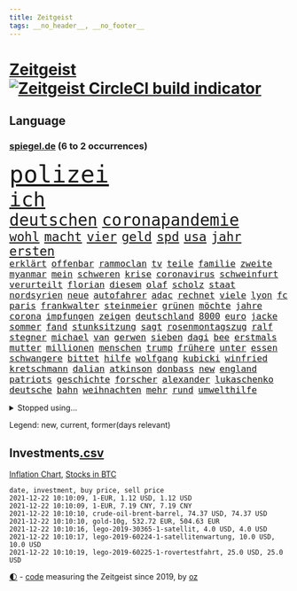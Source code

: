 ```yaml
---
title: Zeitgeist
tags: __no_header__, __no_footer__
---
```


# [Zeitgeist](https://oliz.io/zeitgeist/) [![Zeitgeist CircleCI build indicator](https://circleci.com/gh/ooz/zeitgeist.svg?style=shield)](https://circleci.com/gh/ooz/zeitgeist)

## Language

<h3><a href="https://www.spiegel.de" target="_blank">spiegel.de</a> (6 to 2 occurrences)</h3>
<p style="font-family:monospace">
<span style="font-size:32pt"><a href="news_links.html#polizei" class="current">polizei</a></span>
<br>
<span style="font-size:27pt"><a href="news_links.html#ich" class="current">ich</a></span>
<br>
<span style="font-size:22pt"><a href="news_links.html#deutschen" class="current">deutschen</a></span>
<span style="font-size:22pt"><a href="news_links.html#coronapandemie" class="current">coronapandemie</a></span>
<br>
<span style="font-size:17pt"><a href="news_links.html#wohl" class="current">wohl</a></span>
<span style="font-size:17pt"><a href="news_links.html#macht" class="current">macht</a></span>
<span style="font-size:17pt"><a href="news_links.html#vier" class="current">vier</a></span>
<span style="font-size:17pt"><a href="news_links.html#geld" class="current">geld</a></span>
<span style="font-size:17pt"><a href="news_links.html#spd" class="current">spd</a></span>
<span style="font-size:17pt"><a href="news_links.html#usa" class="current">usa</a></span>
<span style="font-size:17pt"><a href="news_links.html#jahr" class="current">jahr</a></span>
<span style="font-size:17pt"><a href="news_links.html#ersten" class="current">ersten</a></span>
<br>
<span style="font-size:12pt"><a href="news_links.html#erklärt" class="current">erklärt</a></span>
<span style="font-size:12pt"><a href="news_links.html#offenbar" class="current">offenbar</a></span>
<span style="font-size:12pt"><a href="news_links.html#rammoclan" class="new">rammoclan</a></span>
<span style="font-size:12pt"><a href="news_links.html#tv" class="current">tv</a></span>
<span style="font-size:12pt"><a href="news_links.html#teile" class="current">teile</a></span>
<span style="font-size:12pt"><a href="news_links.html#familie" class="current">familie</a></span>
<span style="font-size:12pt"><a href="news_links.html#zweite" class="current">zweite</a></span>
<span style="font-size:12pt"><a href="news_links.html#myanmar" class="current">myanmar</a></span>
<span style="font-size:12pt"><a href="news_links.html#mein" class="current">mein</a></span>
<span style="font-size:12pt"><a href="news_links.html#schweren" class="current">schweren</a></span>
<span style="font-size:12pt"><a href="news_links.html#krise" class="current">krise</a></span>
<span style="font-size:12pt"><a href="news_links.html#coronavirus" class="current">coronavirus</a></span>
<span style="font-size:12pt"><a href="news_links.html#schweinfurt" class="current">schweinfurt</a></span>
<span style="font-size:12pt"><a href="news_links.html#verurteilt" class="current">verurteilt</a></span>
<span style="font-size:12pt"><a href="news_links.html#florian" class="current">florian</a></span>
<span style="font-size:12pt"><a href="news_links.html#diesem" class="current">diesem</a></span>
<span style="font-size:12pt"><a href="news_links.html#olaf" class="current">olaf</a></span>
<span style="font-size:12pt"><a href="news_links.html#scholz" class="current">scholz</a></span>
<span style="font-size:12pt"><a href="news_links.html#staat" class="current">staat</a></span>
<span style="font-size:12pt"><a href="news_links.html#nordsyrien" class="new">nordsyrien</a></span>
<span style="font-size:12pt"><a href="news_links.html#neue" class="current">neue</a></span>
<span style="font-size:12pt"><a href="news_links.html#autofahrer" class="current">autofahrer</a></span>
<span style="font-size:12pt"><a href="news_links.html#adac" class="current">adac</a></span>
<span style="font-size:12pt"><a href="news_links.html#rechnet" class="current">rechnet</a></span>
<span style="font-size:12pt"><a href="news_links.html#viele" class="current">viele</a></span>
<span style="font-size:12pt"><a href="news_links.html#lyon" class="current">lyon</a></span>
<span style="font-size:12pt"><a href="news_links.html#fc" class="current">fc</a></span>
<span style="font-size:12pt"><a href="news_links.html#paris" class="current">paris</a></span>
<span style="font-size:12pt"><a href="news_links.html#frankwalter" class="current">frankwalter</a></span>
<span style="font-size:12pt"><a href="news_links.html#steinmeier" class="current">steinmeier</a></span>
<span style="font-size:12pt"><a href="news_links.html#grünen" class="current">grünen</a></span>
<span style="font-size:12pt"><a href="news_links.html#möchte" class="current">möchte</a></span>
<span style="font-size:12pt"><a href="news_links.html#jahre" class="current">jahre</a></span>
<span style="font-size:12pt"><a href="news_links.html#corona" class="current">corona</a></span>
<span style="font-size:12pt"><a href="news_links.html#impfungen" class="current">impfungen</a></span>
<span style="font-size:12pt"><a href="news_links.html#zeigen" class="current">zeigen</a></span>
<span style="font-size:12pt"><a href="news_links.html#deutschland" class="current">deutschland</a></span>
<span style="font-size:12pt"><a href="news_links.html#8000" class="current">8000</a></span>
<span style="font-size:12pt"><a href="news_links.html#euro" class="current">euro</a></span>
<span style="font-size:12pt"><a href="news_links.html#jacke" class="new">jacke</a></span>
<span style="font-size:12pt"><a href="news_links.html#sommer" class="current">sommer</a></span>
<span style="font-size:12pt"><a href="news_links.html#fand" class="current">fand</a></span>
<span style="font-size:12pt"><a href="news_links.html#stunksitzung" class="new">stunksitzung</a></span>
<span style="font-size:12pt"><a href="news_links.html#sagt" class="current">sagt</a></span>
<span style="font-size:12pt"><a href="news_links.html#rosenmontagszug" class="current">rosenmontagszug</a></span>
<span style="font-size:12pt"><a href="news_links.html#ralf" class="current">ralf</a></span>
<span style="font-size:12pt"><a href="news_links.html#stegner" class="new">stegner</a></span>
<span style="font-size:12pt"><a href="news_links.html#michael" class="current">michael</a></span>
<span style="font-size:12pt"><a href="news_links.html#van" class="current">van</a></span>
<span style="font-size:12pt"><a href="news_links.html#gerwen" class="new">gerwen</a></span>
<span style="font-size:12pt"><a href="news_links.html#sieben" class="current">sieben</a></span>
<span style="font-size:12pt"><a href="news_links.html#dagi" class="new">dagi</a></span>
<span style="font-size:12pt"><a href="news_links.html#bee" class="new">bee</a></span>
<span style="font-size:12pt"><a href="news_links.html#erstmals" class="current">erstmals</a></span>
<span style="font-size:12pt"><a href="news_links.html#mutter" class="current">mutter</a></span>
<span style="font-size:12pt"><a href="news_links.html#millionen" class="current">millionen</a></span>
<span style="font-size:12pt"><a href="news_links.html#menschen" class="current">menschen</a></span>
<span style="font-size:12pt"><a href="news_links.html#trump" class="current">trump</a></span>
<span style="font-size:12pt"><a href="news_links.html#frühere" class="current">frühere</a></span>
<span style="font-size:12pt"><a href="news_links.html#unter" class="current">unter</a></span>
<span style="font-size:12pt"><a href="news_links.html#essen" class="current">essen</a></span>
<span style="font-size:12pt"><a href="news_links.html#schwangere" class="current">schwangere</a></span>
<span style="font-size:12pt"><a href="news_links.html#bittet" class="current">bittet</a></span>
<span style="font-size:12pt"><a href="news_links.html#hilfe" class="current">hilfe</a></span>
<span style="font-size:12pt"><a href="news_links.html#wolfgang" class="current">wolfgang</a></span>
<span style="font-size:12pt"><a href="news_links.html#kubicki" class="current">kubicki</a></span>
<span style="font-size:12pt"><a href="news_links.html#winfried" class="current">winfried</a></span>
<span style="font-size:12pt"><a href="news_links.html#kretschmann" class="current">kretschmann</a></span>
<span style="font-size:12pt"><a href="news_links.html#dalian" class="current">dalian</a></span>
<span style="font-size:12pt"><a href="news_links.html#atkinson" class="new">atkinson</a></span>
<span style="font-size:12pt"><a href="news_links.html#donbass" class="current">donbass</a></span>
<span style="font-size:12pt"><a href="news_links.html#new" class="current">new</a></span>
<span style="font-size:12pt"><a href="news_links.html#england" class="current">england</a></span>
<span style="font-size:12pt"><a href="news_links.html#patriots" class="new">patriots</a></span>
<span style="font-size:12pt"><a href="news_links.html#geschichte" class="current">geschichte</a></span>
<span style="font-size:12pt"><a href="news_links.html#forscher" class="current">forscher</a></span>
<span style="font-size:12pt"><a href="news_links.html#alexander" class="current">alexander</a></span>
<span style="font-size:12pt"><a href="news_links.html#lukaschenko" class="current">lukaschenko</a></span>
<span style="font-size:12pt"><a href="news_links.html#deutsche" class="current">deutsche</a></span>
<span style="font-size:12pt"><a href="news_links.html#bahn" class="current">bahn</a></span>
<span style="font-size:12pt"><a href="news_links.html#weihnachten" class="current">weihnachten</a></span>
<span style="font-size:12pt"><a href="news_links.html#mehr" class="current">mehr</a></span>
<span style="font-size:12pt"><a href="news_links.html#rund" class="current">rund</a></span>
<span style="font-size:12pt"><a href="news_links.html#umwelthilfe" class="current">umwelthilfe</a></span>
</p>
<details>
<summary>Stopped using...</summary>
<p class="former" style="font-size:12pt">
führende(432) locker(432) weitergehen(432) gegenseitig(431) kapitän(431) statement(431) vollständig(431) angeordnet(430) eskalation(430) schwedische(430) anerkennung(429) hollywood(429) intensivbetten(429) londoner(429) löhne(429) sachsenanhalt(429) welchem(429) arbeiter(428) brücke(428) ecuador(428) einzelnen(428) ford(428) geduld(428) gleichberechtigung(428) müsse(428) nationen(428) quarantäne(428) schwierigen(428) sibirien(428) sperre(428) untersuchungshaft(428) vereinten(428) verwendet(428) wald(428) zeuge(428) alex(427) aussicht(427) bewährung(427) bildung(427) black(427) fanexperten(427) kontrolliert(427) main(427) marcel(427) namens(427) reiche(427) revolution(427) seehofer(427) tests(427) tippen(427) unerwartet(427) verluste(427) verschiebt(427) wütet(427) zoo(427) äußerst(427) benzin(426) breit(426) erneute(426) figur(426) führerschein(426) ifoindex(426) langsam(426) leitung(426) metern(426) rostock(426) unruhen(426) verdachts(426) verlängern(426) amerikanische(425) beschreibt(425) desaster(425) gereist(425) impfbereitschaft(425) jünger(425) michelle(425) mutige(425) radfahrer(425) steuert(425) verzweifelt(425) 33(424) aufgefallen(424) besseren(424) engagement(424) hintergrund(424) infrage(424) priester(424) umdenken(424) befindet(423) diskriminiert(423) europäer(423) france(423) frieden(423) förderung(423) gründer(423) neueste(423) paare(423) attentat(422) auskommen(422) behinderung(422) bekämpft(422) entdeckung(422) innenministerium(422) miteinander(422) philippinen(422) sprengstoff(422) standort(422) vermutet(422) you(422) zweitligist(422) atlantik(421) endgültig(421) ermöglicht(421) erstaunlich(421) filialen(421) früherer(421) hungerstreik(421) islamistischen(421) kultur(421) lakers(421) meint(421) menschenleben(421) optimistisch(421) regierungspartei(421) spektakulär(421) studieren(421) umstrittener(421) verlust(421) zwillinge(421) amerika(420) berg(420) gefährlicher(420) gekostet(420) kranke(420) löste(420) schlechter(420) verbot(420) ärgert(420) 29(419) demonstrationen(419) erlitt(419) gast(419) herrschen(419) künstlerin(419) nordirland(419) richtige(419) skepsis(419) spdgesundheitsexperte(419) videobotschaft(419) zverev(419) ärzten(419) 3000(418) abgesetzt(418) mütter(418) rock(418) schmerzen(418) steigender(418) torhüter(418) treten(418) ausreichend(417) braunschweig(417) eingesetzt(417) form(417) meist(417) online(417) organisationen(417) regensburg(417) sinnvoll(417) virologen(417) befeuern(416) blockade(416) hölle(416) kämpfe(416) lernt(416) beteiligung(415) coronabeschränkungen(415) kryptowährung(415) schlagzeilen(415) schwanger(415) shutdown(415) stammt(415) tatverdächtigen(415) 81(414) forderte(414) taugt(414) alice(413) crew(413) finanzierung(413) gebrochen(413) griechische(413) prognosen(413) salzburg(413) störung(413) euparlament(412) offenen(412) stadion(412) dir(411) kindes(411) philipp(411) triumph(411) verfassung(411) islamisten(410) stiegen(410) unzählige(410) zuschauern(410) 23(409) konsum(409) milliardenhöhe(409) schwachen(409) can(408) coronaschutz(408) hob(408) migration(408) voraussetzungen(408) wirtschaftswachstum(408) manipulierte(407) niedrigere(407) beschuldigten(406) einnahmen(406) aufgetaucht(405) unterschied(405) falscher(404) platzverweis(404) spektakuläre(404) fußballwm(403) sichert(403) ausrüstung(402) digital(402) verfassungswidrig(402) bangt(401) beauftragt(401) erstickt(401) meines(401) chats(400) eigenem(400) nationalen(400) tennisprofi(400) verheerend(400) astronauten(399) familienberater(399) glaubwürdigkeit(399) mobile(399) papier(399) umfragewerte(399) verhandeln(399) angehörigen(398) favorit(398) verfassungsgericht(398) vermissen(398) älter(398) fertig(397) nennen(397) ute(397) feuert(395) jacob(395) justin(395) landet(395) ungeklärt(395) angezeigt(394) bangen(394) folter(394) gefühl(394) startete(394) fließen(392) holte(392) stahl(392) bier(391) herausfinden(391) klimaziele(391) abermals(390) vermissten(390) zuspruch(390) geht's(388) reus(388) sprung(388) niedrig(387) rutschte(387) benötigen(386) gesetzliche(386) kanaren(386) verpasste(386) jurist(385) lebensgefährlich(385) vorgenommen(385) 47(384) app(384) skizziert(384) unmittelbar(383) staatlichen(382) vorherrschaft(382) gerieten(381) mutation(381) empfangen(380) kanadas(380) verpflichten(380) weidel(380) 6000(379) annäherung(379) verlegen(379) beendete(378) voraussichtlich(377) vergehen(376) sophie(375) ausgaben(373) betrieben(373) stellenabbau(373) coronajahr(372) rache(371) versicherer(370) höcke(369) renommierten(369) strukturen(369) empfinden(368) superwahljahr(367) ärmelkanal(362) theoretisch(361) janet(358) yellen(358) titelkampf(356) stabil(355) zusätzliche(355) rückte(354) berührt(353) badenwürttembergischen(350) befunden(350) lidl(350) berühmtes(347) coronawochenüberblick(343) bundestagsabgeordnete(342) ereignet(341) kopfverletzungen(341) curevac(340) freigelassen(335) abgrund(332) entgehen(329) 95(323) tübinger(322) hergestellt(319) langjährige(318) zustimmen(316) afrikanische(310) amazons(309) wucht(309) klappen(305) viral(303) lenkt(302) behindern(301) el(301) rüdiger(300) bewerben(299) extremwetter(297) stören(297) grab(293) ausländer(290) hubert(290) neuanfang(289) 20jährige(288) beunruhigt(288) j(288) kryptowährungen(288) vereint(287) verlusten(287) impfschutz(286) schätzungen(286) magische(282) notstand(281) unzureichend(280) urteile(279) 4000(278) freigabe(278) objekte(278) todesursache(277) missbrauchsvorwürfen(276) wildnis(276) angefahren(272) begleitete(269) bestsellerautor(267) strecken(267) abgewehrt(266) fußballerinnen(265) nationaler(265) stadien(262) lacht(259) tvinterview(259) bildzeitung(258) maskendeals(258) provider(258) erteilte(254) zugspitze(253) erlaubnis(250) bosch(247) charité(247) 2001(245) berechtigt(243) bedankte(240) fonds(239) gelitten(239) airline(236) landesverband(235) gerungen(233) financial(232) lebensgefährliche(229) charles(226) statistik(224) klimaaktivisten(220) niemandem(220) bka(217) machtoptionen(217) afghanischen(215) raumfahrt(215) 2045(213) holz(210) anfangs(207) ausgewählt(207) moldau(207) cotrainer(206) jahrelanger(206) jugendärzte(205) schnellstmöglich(205) großkonzerne(204) vorreiter(202) 32jähriger(201) zurückzukehren(201) set(199) plastik(198) historikerin(197) kreise(196) dorthin(194) flugverkehr(192) gekentert(191) bezeichnen(190) fünften(190) karim(189) lernrückstände(189) pop(189) 47jähriger(186) ausbildung(186) misstrauen(185) angeschlagene(182) benzinpreise(182) monaco(181) finger(180) lokal(178) müll(178) träumt(178) rohstoffe(177) klaut(176) knochen(176) vereinbaren(176) unterstützern(175) fachkräftemangel(174) mangelnden(174) nashville(174) sechzigerjahre(174) tragweite(174) britischem(173) stehe(173) beihilfe(172) hunderttausenden(171) jon(171) alzheimer(170) anführer(170) regenfälle(170) ähnliches(170) südchinesisches(169) ölpreis(168) indigene(167) wenigsten(166) finde(165) notwendig(165) schäumt(165) befassen(163) entsorgt(163) parteispitze(162) ausschnitte(161) irre(161) amthor(160) djoković(160) fratzscher(160) spezialeinheit(160) 1962(158) azubis(158) coronafall(158) diwchef(158) düster(158) gerüchten(158) beteuert(157) farmer(156) partnerschaft(155) chemnitz(154) mögen(154) spitzenkandidat(154) spitzenpolitiker(154) uganda(154) zuschauerinnen(153) vormundschaft(152) fashion(151) sprunghaft(151) kolumnistin(150) tugenden(149) 25jähriger(147) kürzen(147) verteidigungsminister(147) aufzubauen(144) drogenbanden(144) evakuierung(144) umweltverbände(144) beatles(143) beschuldigen(143) übersee(143) anmelden(142) glückliche(142) spielerin(142) kreißsaal(140) fläche(139) terrorgruppe(139) tusk(138) charlottesville(137) evakuierungen(136) aufruhr(135) selfie(135) bedankt(134) technischen(134) karrierecoach(133) voelchert(133) bakterien(132) maurer(132) zähne(132) fluten(131) schwerelosigkeit(131) halbleiter(129) korruptionsermittlungen(129) litt(129) archäologen(128) aufenthalt(128) kollision(128) lebron(127) zehnte(127) milliardengeschäft(125) wiederaufbau(125) y(124) kenne(123) preisanstieg(123) slam(123) legalisieren(122) schießerei(122) deutschsprachigen(121) entthront(121) labore(121) räder(121) leidenschaft(120) ted(120) usnotenbank(120) 2004(119) entlastung(119) erkunden(119) fußgänger(119) krisenmanagement(119) erzeugen(118) hörte(117) staatsmedien(117) stellvertreter(117) rückendeckung(116) vorfahrt(116) binden(115) nachträglich(115) philippinische(115) äußerung(115) crews(114) geschwommen(114) kristina(114) manhattan(114) bereitete(113) grand(113) deckte(112) epidemische(112) ertranken(112) vermietet(112) mordermittlungen(111) dirk(109) gedränge(109) hallo(109) jahrzehnt(109) fiskus(108) funktionen(108) genervt(108) magdalena(108) privilegien(108) weggefährten(108) beobachter(107) lauf(107) zurückziehen(107) gegensteuern(106) stralsund(106) 90/die(105) fanexpertinnen(105) materialengpässen(105) applaus(104) fatale(104) stehlen(104) astronaut(103) rast(103) stipendium(103) stone(101) topf(101) kommunisten(100) energiepreise(99) krankenschwester(99) resistenter(99) jahn(98) landsleuten(98) skelette(98) favoritin(97) mythen(97) gadgets(96) kohleausstieg(96) gebrannt(95) aufgegriffen(94) kanadische(94) spektakulärer(94) tarantino(94) messungen(93) abholzung(92) auffrischungsimpfung(92) bedanken(92) erkannt(92) hingerichtet(92) sandberg(92) tränengas(92) gewerkschaften(91) kabuler(91) tennessee(91) unterschiedlicher(91) verknüpft(91) prämie(90) arbeitsmigranten(89) eindeutig(89) gräben(89) marianne(89) zuständen(89) gegentreffer(88) harris(88) impfdurchbruch(88) kamala(88) musikerinnen(88) sozial(88) stewart(88) vielmehr(88) wright(88) zuschuss(88) 22jährige(87) alonso(87) ausreisen(87) bauten(87) besiegelte(87) exfreundin(87) fernando(87) lichter(87) lutz(87) notenbankchef(87) rettungsflieger(87) schau(87) bayerischer(86) erneuerbarer(86) heavymetalband(86) pannenserie(86) südchinesischen(86) türkisches(86) abnehmen(85) filip(85) kostić(85) kurios(85) offizier(85) opportunisten(85) staatsanwalt(85) francisco(84) gelobt(84) katastrophalen(84) kurssturz(84) posierte(84) teroddes(84) verbliebenen(84) vergnügen(84) abschwächung(83) gedrückt(83) gesundheitsämter(83) hofften(83) sabitzer(83) umgangs(83) virginia(83) vollstreckt(83) vorgeladen(83) allergie(82) eumitteln(82) freigeben(82) nackte(82) rockergruppe(82) schädliche(82) umkrempeln(82) weltberühmt(82) üppiges(82) 52jährigen(81) geschäftsrisiko(81) klingel(81) rosenheim(81) werten(81) ausschreibung(80) erhielten(80) infektionsschutzgesetzes(80) semester(80) verfrühstückt(80) überdeckt(80) 3100(79) enteignungen(79) rotgrüne(79) aids(78) aufgehängt(78) fock(78) gesteuert(78) gorch(78) gordon(78) lka(78) usraumfahrtbehörde(78) beigetragen(77) cyberangriffe(77) faktencheck(77) sämtliche(77) wiesen(77) wirt(77) augenhöhe(76) gesetzentwurf(76) habt(76) messe(76) startplatz(76) vermittelte(76) flickenteppich(75) kaufmann(75) markiert(75) salvador(75) schmerzt(75) fernzüge(74) fracht(74) geladen(74) lebensmittelfirmen(74) mäzen(74) paketbomben(74) schwedens(74) üppig(74) betreten(73) bruchlandung(73) csuvorsitzenden(73) knapper(73) deckeln(72) irrtümer(72) klartext(72) verstärkte(72) drucker(71) fälschung(70) gedachten(70) günes(70) kostic(70) orbit(70) pausieren(70) straft(70) tabellenspitze(70) befragen(69) daniil(69) flüchtlingscamps(69) gemobbt(69) medwedew(69) ubootdeal(69) weltraum(69) zuschlagen(69) übertragung(69) barça(68) jackpot(68) johannesburg(68) kulturpolitik(68) landtagswahl(68) mordverdacht(68) märkte(68) stagnieren(68) unionsanhänger(68) auftritten(67) beeinflusst(67) begünstigt(67) elch(67) euparlamentarier(67) geliebten(67) heimatländer(67) schäfer(67) strategischen(67) tristesse(67) feministin(66) heikle(66) hinunter(66) oppositionsparteien(66) schüller(66) tiefer(66) ungebrochene(66) zündeten(66) amtskollegen(65) geplatztem(65) isanhängerin(65) kleinere(65) schneidet(65) bahnmitarbeiter(64) gepäck(64) heizungen(64) komfortabler(64) radsportstar(64) schnaps(64) verteuerten(64) vortrag(64) finanzministerin(63) freistoßtor(63) gestiegener(63) schlafende(63) ungeimpfter(63) antwortet(62) brockmann(62) höhle(62) nö(62) unauffällig(62) aussichten(61) belangt(61) fußballbund(61) großprojekt(61) illegalem(61) traurigkeit(61) urheber(61) usjustiz(61) europatour(60) exkanzlers(60) feuers(60) gelebt(60) kiloweise(60) kindesmissbrauchs(60) rückschlägen(60) streitthema(60) allermeisten(59) spürbare(59) zugehen(59) ganzer(58) gratuliert(58) spiegelrecherchen(58) beurteilt(57) getötete(57) laughing(57) weingenuss(57) witze(57) 35000(56) alarmieren(56) erwärmung(56) fördergelder(56) reindl(56) teures(56) allheilmittel(55) krankenkassen(55) schalteten(55) stattgefunden(55) theologe(55) todesfolge(55) zahnarzt(55) 3ddruck(54) gedrängt(54) natalie(54) price(54) rennens(54) hey(53) kyle(53) oberösterreich(53) verdichef(53) zersetzen(53) freundlich(52) ranghoher(52) definiert(51) ellisbextor(51) 135(50) immobilienkonzernen(50) spürbar(50) taiwans(50) weizen(50) entzweit(49) frances(49) osteuropa(49) regierungskrise(49) tatverdächtiger(49) atp(48) bewerten(48) entwicklungskosten(48) erforschen(48) filmbranche(48) hinweisgeber(48) kompromissbereit(48) männlich(48) vereinbart(48) verfällt(48) verschlechtern(48) angehoben(47) bieber(47) minderheitsregierung(47) naturschützer(47) perspektive(47) raumsonde(47) rückweg(47) spe(47) awoniyi(46) bernard(46) bewachen(46) damaliger(46) hartmut(46) intern(46) misshandlungen(46) nirgends(46) segelschulschiff(46) sockel(46) taiwo(46) weitesten(46) buchungszahlen(45) erzeugerpreise(45) gravierend(45) hiv(45) importieren(45) legalisierung(45) zugefügt(45) ransomware(44) 59jähriger(43) hinrichtung(43) lädt(43) mies(43) rotterdam(43) arbeitsrechtlerin(42) aufeinandertreffen(42) eon(42) impfstoffhersteller(42) lindenstraße(42) rugby(42) sauer(42) unheilbar(42) benutzt(41) bundeswirtschaftsminister(41) charlène(41) doppel(41) fürstin(41) koalitionäre(41) regierungspartner(41) verzückt(41) zukunftsvision(41) asteroiden(40) dritter(40) drogenpolitik(40) scherz(40) zoos(40) abgehoben(39) abschiedstour(39) anfangen(39) cduspitze(39) nochkanzlerin(39) zutaten(39) klimaexperten(38) landesärztekammer(38) trainerteam(38) ubs(38) ölkrise(38) anreisen(37) chefredakteur(37) legalisiert(37) wasseroberfläche(37) fidel(36) rüttelt(36) schädigen(36) springerchef(36) votierten(36) watford(36) überrollt(36) benzema(35) besorgen(35) brandenburgs(35) ecuadors(35) feiertag(35) inhaftiert(35) landeswährung(35) masked(35) methode(35) schlagartig(35) singer(35) verschwundenen(35) bukele(34) medizinische(34) nayib(34) sexvideoaffäre(34) vaterland(34) widersprach(34) dieselbe(33) landeschef(33) rechtspopulisten(33) caracas(32) krönt(32) nackten(32) telefonierte(32) ausgeben(31) duft(31) euland(31) freiburger(31) achterbahn(30) außenpolitische(30) eröffnete(30) feministinnen(30) haufen(30) importpreise(30) montagmorgen(30) pflegerin(30) skeptischer(30) euvergleich(29) pazifikküste(29) radikalislamische(29) wille(29) ablenken(28) championsleaguesaison(28) houston(28) irakische(28) regierungswechsel(28) alec(27) baldwin(27) hamdok(27) kamerafrau(27) tödlichem(27) wehmut(27) abfeuerte(26) finanzen(26) halyna(26) hutchins(26) rust(26) weckruf(26) zwölfjährige(26) gegentore(25) genügte(25) gesundheitssystem(25) großflächig(25) motors(25) sono(25) superreichen(25) weiterspielen(25) gesundheitszustand(24) symbolfigur(24) ausverkauft(23) genetische(23) randalierer(23) überfälle(23) professor(22) spdchefin(22) fasziniert(21) finals(21) geringen(21) hausärzte(21) irgendwas(21) lebendig(21) tennisspielerin(21) verbirgt(21) zeichner(21) aufgehalten(20) erpresser(20) filmt(20) französin(20) netflixserie(20) stipendien(20) woanders(20) asteroidenmond(19) impfstoffs(19) kollisionskurs(19) abtrünnigen(18) andersson(18) championsleaguepartie(18) durchschnittliche(18) klimagipfels(18) legalen(18) maya(18) nachhaltigkeit(18) wach(18) zhan(18) zhang(18) 12jährige(17) ausschluss(17) begibt(17) fünfzigerjahren(17) versicherung(17) angespannten(16) buhlen(16) bundesarbeitsministerium(16) coronachaos(16) ernte(16) gletschern(16) gunnar(16) kriminalität(16) organisierte(16) paraguay(16) reduzierung(16) schwindel(16) solskjær(16) sportlichen(16) tories(16) usrepublikaner(16) afdstimmen(15) akw(15) angstgegner(15) betitelt(15) flüchtlingspolitik(15) löfven(15) rudolf(15) wissenschaftlern(15) xavi(15) überraschenden(15) annamaria(14) ferchichi(14) jagte(14) kantersieg(14) mexikanischen(14) schwarzmarkt(14) zukünftigen(14) billionenschweres(13) coronaberichterstattung(13) cricket(13) für(13) nflprofi(13) regenwaldes(13) verlagert(13) billionenpaket(12) deckelung(12) falk(12) interessengruppen(12) kenosha(12) schlimmen(12) tröstet(12) völker(12) auseinandersetzungen(11) belavia(11) polizeigewerkschaft(11) präsent(11) regierungen(11) verbraucherzentralen(11) verteuerung(11)
</p>
</details>
<p>Legend: <span class="new">new</span>, <span class="current">current</span>, <span class="former">former(days relevant)</span></p>

## Investments[.csv](investments.csv)

[Inflation Chart](https://inflationchart.com),
[Stocks in BTC](https://stonksinbtc.xyz/)

```
date, investment, buy price, sell price
2021-12-22 10:10:09, 1-EUR, 1.12 USD, 1.12 USD
2021-12-22 10:10:09, 1-EUR, 7.19 CNY, 7.19 CNY
2021-12-22 10:10:10, crude-oil-brent-barrel, 74.37 USD, 74.37 USD
2021-12-22 10:10:10, gold-10g, 532.72 EUR, 504.63 EUR
2021-12-22 10:10:16, lego-2019-30365-1-satellit, 4.0 USD, 4.0 USD
2021-12-22 10:10:17, lego-2019-60224-1-satellitenwartung, 10.0 USD, 10.0 USD
2021-12-22 10:10:19, lego-2019-60225-1-rovertestfahrt, 25.0 USD, 25.0 USD
```

<footer>
<a href="javascript:toggleTheme()" class="nav">🌓</a>
- <a href="https://github.com/ooz/zeitgeist">code</a> measuring the Zeitgeist since 2019, by <a href="https://oliz.io">oz</a>
</footer>
